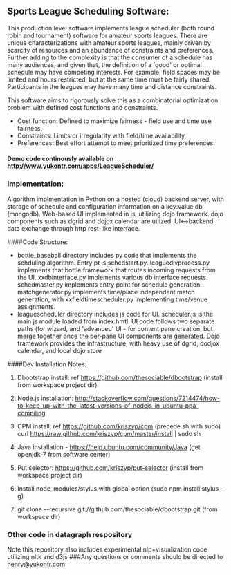 Sports League Scheduling Software:
-------------------------
This production level software implements league scheduler (both round robin and tournament) software for amateur sports leagues.  There are unique characterizations with amateur sports leagues, mainly driven by scarcity of resources and an abundance of constraints and preferences.  Further adding to the complexity is that the consumer of a schedule has many audiences, and given that, the definition of a 'good' or optimal schedule may have competing interests.  For example, field spaces may be limited and hours restricted, but at the same time must be fairly shared.  Participants in the leagues may have many time and distance constraints.  

This software aims to rigorously solve this as a combinatorial optimization problem with defined cost functions and constraints.

- Cost function:  Defined to maximize fairness - field use and time use fairness.
- Constraints: Limits or irregularity with field/time availability
- Preferences: Best effort attempt to meet prioritized time preferences.

#### Demo code continously available on http://www.yukontr.com/apps/LeagueScheduler/

### Implementation:
Algorithm implmentation in Python on a hosted (cloud) backend server, with storage of schedule and configuration information on a key:value db (mongodb).  Web-based UI implemented in js, utilizing dojo framework.  dojo components such as dgrid and dojox calendar are utiized.  UI<->backend data exchange through http rest-like interface.

####Code Structure:
* bottle_baseball directory includes py code that implements the schduling algorithm.  Entry pt is schedstart.py.  leaguedivprocess.py implements that bottle framework that routes incoming requests from the UI.  xxdbinterface.py implements various db interface requests.  schedmaster.py implements entry point for schedule generation.  matchgenerator.py implements time/place independent match generation, with xxfieldtimescheduler.py implementing time/venue assignments.
* leaguescheduler directory includes js code for UI.  scheduler.js is the main js module loaded from index.hmtl.  UI code follows two separate paths (for wizard, and 'advanced' UI - for content pane creation, but merge together once the per-pane UI components are generated.  Dojo framework provides the infrastructure, with heavy use of dgrid, dodjox calendar, and local dojo store


####Dev Installation Notes:
1. Dbootstrap install: ref https://github.com/thesociable/dbootstrap (install from workspace project dir)

2. Node.js installation: http://stackoverflow.com/questions/7214474/how-to-keep-up-with-the-latest-versions-of-nodejs-in-ubuntu-ppa-compiling

3. CPM install: ref https://github.com/kriszyp/cpm  (precede sh with sudo) curl https://raw.github.com/kriszyp/cpm/master/install | sudo sh

4. Java installation - https://help.ubuntu.com/community/Java  (get openjdk-7 from software center)

5. Put selector: https://github.com/kriszyp/put-selector (install from workspace project dir)

6. Install node_modules/stylus with global option (sudo npm install stylus -g)

7. git clone --recursive git://github.com/thesociable/dbootstrap.git (from workspace dir)

### Other code in datagraph respository
Note this repository also includes experimental nlp+visualization code utilizing nltk and d3js
###Any questions or comments should be directed to henry@yukontr.com

